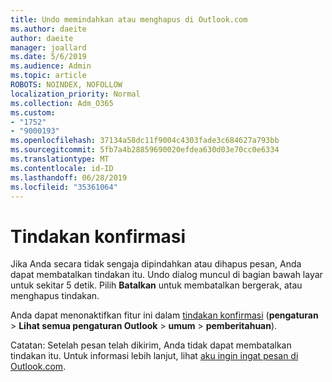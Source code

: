 ```yaml
---
title: Undo memindahkan atau menghapus di Outlook.com
ms.author: daeite
author: daeite
manager: joallard
ms.date: 5/6/2019
ms.audience: Admin
ms.topic: article
ROBOTS: NOINDEX, NOFOLLOW
localization_priority: Normal
ms.collection: Adm_O365
ms.custom:
- "1752"
- "9000193"
ms.openlocfilehash: 37134a58dc11f9004c4303fade3c684627a793bb
ms.sourcegitcommit: 5fb7a4b28859690020efdea630d03e70cc0e6334
ms.translationtype: MT
ms.contentlocale: id-ID
ms.lasthandoff: 06/28/2019
ms.locfileid: "35361064"
---
```

# <a name="action-confirmations"></a>Tindakan konfirmasi

Jika Anda secara tidak sengaja dipindahkan atau dihapus pesan, Anda dapat membatalkan tindakan itu. Undo dialog muncul di bagian bawah layar untuk sekitar 5 detik. Pilih **Batalkan** untuk membatalkan bergerak, atau menghapus tindakan.

Anda dapat menonaktifkan fitur ini dalam [tindakan konfirmasi](https://outlook.live.com/mail/options/general/notifications) (**pengaturan** > **Lihat semua pengaturan Outlook** > **umum** > **pemberitahuan**).

Catatan: Setelah pesan telah dikirim, Anda tidak dapat membatalkan tindakan itu. Untuk informasi lebih lanjut, lihat [aku ingin ingat pesan di Outlook.com](https://support.office.com/article/c069ddde-5282-4085-8f4c-d7b133324f8a).